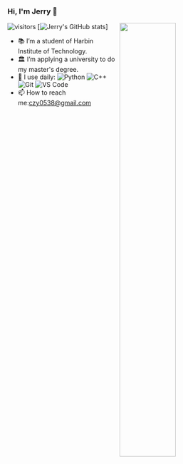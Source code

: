 ### Hi, I'm Jerry 👋 
![visitors](https://visitor-badge.glitch.me/badge?page_id=czy0538.czy0538.README)
[![Jerry's GitHub stats](https://github-readme-stats.vercel.app/api?username=Jerry)]
<img align="right" width="50%" src="https://github-readme-stats.vercel.app/api?username=czy0538j&show_icons=true">

- 📚 I’m a student of Harbin Institute of Technology.
- 🏛 I’m applying a university to do my master's degree.
- 🚀 I use daily:
![Python](https://img.shields.io/badge/-Python-8fcfd1?style=plastic&logo=Python)
![C++](https://img.shields.io/badge/-C%2B%2B-orange)
![Git](https://img.shields.io/badge/-Git-black?style=plastic&logo=git)
![VS Code](https://img.shields.io/badge/-VS%20Code-007ACC?style=plastic&logo=visual-studio-code)
- 📫 How to reach me:czy0538@gmail.com
